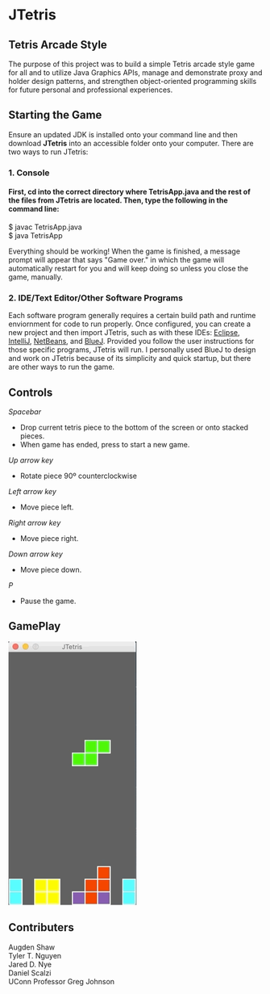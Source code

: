 # JTetris

## Tetris Arcade Style
The purpose of this project was to build a simple Tetris arcade style game for all and to utilize Java Graphics APIs, manage and demonstrate proxy and holder design patterns, and strengthen object-oriented programming skills for future personal and professional experiences.  

## Starting the Game
Ensure an updated JDK is installed onto your command line and then download __JTetris__ into an accessible folder onto your computer. There are two ways to run JTetris:

### 1. Console 
#### First, cd into the correct directory where TetrisApp.java and the rest of the files from JTetris are located. Then, type the following in the command line:
$ javac TetrisApp.java <br />
$ java TetrisApp <br />

Everything should be working! When the game is finished, a message prompt will appear that says "Game over." in which the game will automatically restart for you and will keep doing so unless you close the game, manually.

### 2. IDE/Text Editor/Other Software Programs
Each software program generally requires a certain build path and runtime enviornment for code to run properly. Once configured, you can create a new project and then import JTetris, such as with these IDEs: [Eclipse](https://help.eclipse.org/luna/index.jsp?topic=%2Forg.eclipse.jdt.doc.user%2Freference%2Fref-properties-build-path.htm), [IntelliJ](https://www.jetbrains.com/help/idea/configuring-project-and-ide-settings.html#project-level), [NetBeans](https://netbeans.org/kb/74/java/project-setup.html#projects-configuring), and [BlueJ](https://www.bluej.org/tutorial/tutorial-v4.pdf). Provided you follow the user instructions for those specific programs, JTetris will run. I personally used BlueJ to design and work on JTetris because of its simplicity and quick startup, but there are other ways to run the game.

## Controls
*Spacebar*  <br />
* Drop current tetris piece to the bottom of the screen or onto stacked pieces. <br />
* When game has ended, press to start a new game. <br />

*Up arrow key* <br />
* Rotate piece 90º counterclockwise

*Left arrow key* <br />
* Move piece left. <br />

*Right arrow key* <br />
* Move piece right. <br />

*Down arrow key* <br />
* Move piece down. <br />

*P* <br />
* Pause the game. <br />

## GamePlay
![](JTetrisgameplay.gif)

## Contributers
Augden Shaw <br />
Tyler T. Nguyen <br />
Jared D. Nye <br />
Daniel Scalzi <br />
UConn Professor Greg Johnson <br />


